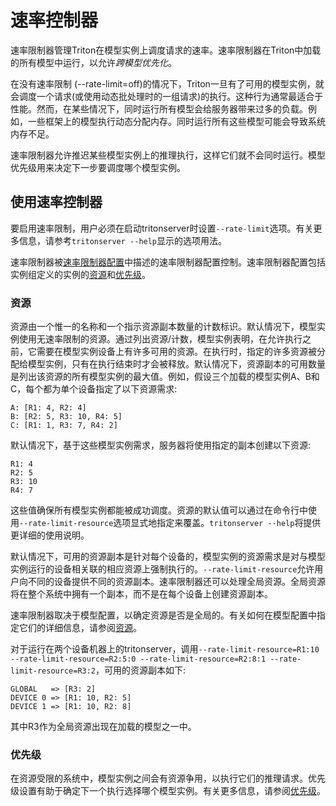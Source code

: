# 速率控制器
速率限制器管理Triton在模型实例上调度请求的速率。速率限制器在Triton中加载的所有模型中运行，以允许*跨模型优先化*。

在没有速率限制 (--rate-limit=off)的情况下，Triton一旦有了可用的模型实例，就会调度一个请求(或使用动态批处理时的一组请求)的执行。这种行为通常最适合于性能。然而，在某些情况下，同时运行所有模型会给服务器带来过多的负载。例如，一些框架上的模型执行动态分配内存。同时运行所有这些模型可能会导致系统内存不足。

速率限制器允许推迟某些模型实例上的推理执行，这样它们就不会同时运行。模型优先级用来决定下一步要调度哪个模型实例。

## 使用速率控制器

要启用速率限制，用户必须在启动tritonserver时设置`--rate-limit`选项。有关更多信息，请参考`tritonserver --help`显示的选项用法。

速率限制器被[速率限制器配置](model_configuration.md#rate-limiter-config)中描述的速率限制器配置控制。速率限制器配置包括实例组定义的实例的[资源](model_configuration.md#resources)和[优先级](model_configuration.md#priority)。

### 资源

资源由一个惟一的名称和一个指示资源副本数量的计数标识。默认情况下，模型实例使用无速率限制的资源。通过列出资源/计数，模型实例表明，在允许执行之前，它需要在模型实例设备上有许多可用的资源。在执行时，指定的许多资源被分配给模型实例，只有在执行结束时才会被释放。默认情况下，资源副本的可用数量是列出该资源的所有模型实例的最大值。例如，假设三个加载的模型实例A、B和C，每个都为单个设备指定了以下资源需求:

```
A: [R1: 4, R2: 4]
B: [R2: 5, R3: 10, R4: 5]
C: [R1: 1, R3: 7, R4: 2]
```

默认情况下，基于这些模型实例需求，服务器将使用指定的副本创建以下资源:

```
R1: 4
R2: 5
R3: 10
R4: 7
```

这些值确保所有模型实例都能被成功调度。资源的默认值可以通过在命令行中使用`--rate-limit-resource`选项显式地指定来覆盖。`tritonserver --help`将提供更详细的使用说明。

默认情况下，可用的资源副本是针对每个设备的，模型实例的资源需求是对与模型实例运行的设备相关联的相应资源上强制执行的。`--rate-limit-resource`允许用户向不同的设备提供不同的资源副本。速率限制器还可以处理全局资源。全局资源将在整个系统中拥有一个副本，而不是在每个设备上创建资源副本。

速率限制器取决于模型配置，以确定资源是否是全局的。有关如何在模型配置中指定它们的详细信息，请参阅[资源](model_configuration.md#resources)。

对于运行在两个设备机器上的tritonserver，调用`--rate-limit-resource=R1:10 --rate-limit-resource=R2:5:0 --rate-limit-resource=R2:8:1 --rate-limit-resource=R3:2`，可用的资源副本如下:

```
GLOBAL   => [R3: 2]
DEVICE 0 => [R1: 10, R2: 5]
DEVICE 1 => [R1: 10, R2: 8]
```

其中R3作为全局资源出现在加载的模型之一中。

### 优先级

在资源受限的系统中，模型实例之间会有资源争用，以执行它们的推理请求。优先级设置有助于确定下一个执行选择哪个模型实例。有关更多信息，请参阅[优先级](model_configuration.md#priority)。
